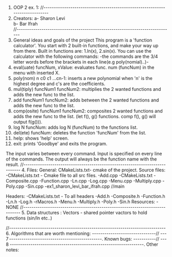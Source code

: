1. OOP 2 ex. 1:
//----------------------------------------------------------------------------
2. Creators:
a- Sharon Levi  
b- Bar Ifrah      
//----------------------------------------------------------------------------
3. General ideas and goals of the project
This program is a 'function calculator'. You start with 2 built-in functions,
and make your way up from there. Built in functions are: 1.ln(x), 2.sin(x).
You can use the calculator with the following commands:
-the commands are the 3/4 letter words before the brackets in each line(e.g poly(nomial)..)-
1. eval(uate) funcNum, xValue: evaluates func. num (funcNum) in the menu with inserted X.
2. poly(nom) n c0 c1 ...cn-1: inserts a new polynomial when 'n' is the highest degree and 
c's are the coefficients.
3. mul(tiply) funcNum1 funcNum2: multiplies the 2 wanted functions and adds the new func to the list.
4. add funcNum1 funcNum2: adds between the 2 wanted functions and adds the new func to the list.
5. comp(osite) funcNum1 funcNum2: composites 2 wanted functions and adds the new func to the list.
(let f(), g() functions. comp f(), g() will output f(g())).
6. log N funcNum: adds log N (funcNum) to the functions list.
7. del(ete) funcNum: deletes the function 'funcNum' from the list.
8. help: shows 'help' screen.
9. exit: prints 'Goodbye' and exits the program.

The input varies between every command. Input is specified on every line of the commands.
The output will always be the function name with the result.
//----------------------------------------------------------------------------
4. Files:
General:
CMakeLists.txt- cmake of the project.
Source files: 
-CMakeLists.txt - Cmake file to all src files.
-Add.cpp
-CMakeLists.txt
-Composite.cpp
-Function.cpp
-Ln.cpp
-Log.cpp
-Menu.cpp
-Multiply.cpp
-Poly.cpp
-Sin.cpp
-ex1_sharon_levi_bar_ifrah.cpp //main

Headers:
-CMakeLists.txt - To all headers
-Add.h
-Composite.h
-Function.h
-Ln.h
-Log.h
-rMacros.h
-Menu.h
-Multiply.h
-Poly.h
-Sin.h
Resources‫:‬
-NONE
//----------------------------------------------------------------------------
5. Data structures :
   Vectors - shared pointer vactors to hold functions (sin/ln etc..)

//----------------------------------------------------------------------------
6. Algorithms that are worth mentioning:
‫---‬
//----------------------------------------------------------------------------
7. Known bugs:
‫---‬
//----------------------------------------------------------------------------
8. Other notes:
   
